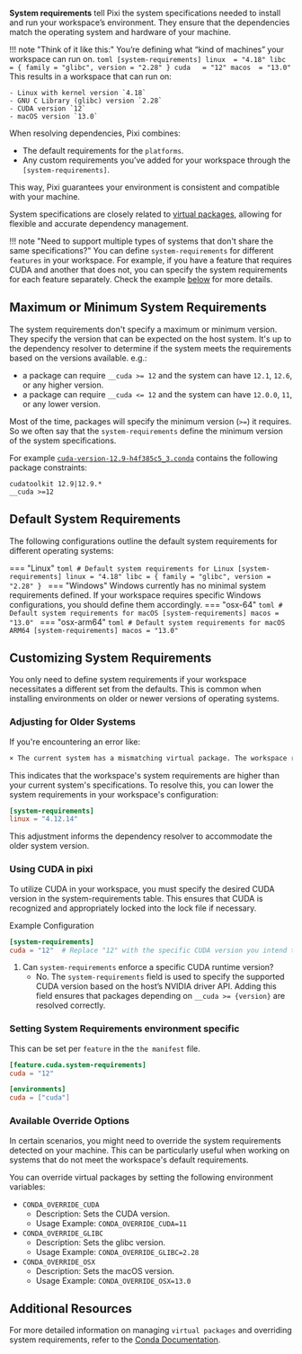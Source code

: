 **System requirements** tell Pixi the system specifications needed to install and run your workspace’s environment.
They ensure that the dependencies match the operating system and hardware of your machine.

!!! note "Think of it like this:"
    You’re defining what “kind of machines” your workspace can run on.
    ```toml
    [system-requirements]
    linux  = "4.18"
    libc   = { family = "glibc", version = "2.28" }
    cuda   = "12"
    macos  = "13.0"
    ```
    This results in a workspace that can run on:

    - Linux with kernel version `4.18`
    - GNU C Library (glibc) version `2.28`
    - CUDA version `12`
    - macOS version `13.0`


When resolving dependencies, Pixi combines:

- The default requirements for the `platforms`.
- Any custom requirements you’ve added for your workspace through the `[system-requirements]`.

This way, Pixi guarantees your environment is consistent and compatible with your machine.

System specifications are closely related to [virtual packages](https://conda.io/projects/conda/en/latest/user-guide/tasks/manage-virtual.html), allowing for flexible and accurate dependency management.

!!! note "Need to support multiple types of systems that don't share the same specifications?"
    You can define `system-requirements` for different `features` in your workspace.
    For example, if you have a feature that requires CUDA and another that does not, you can specify the system requirements for each feature separately.
    Check the example [below](#setting-system-requirements-environment-specific) for more details.


## Maximum or Minimum System Requirements
The system requirements don't specify a maximum or minimum version.
They specify the version that can be expected on the host system.
It's up to the dependency resolver to determine if the system meets the requirements based on the versions available.
e.g.:

- a package can require `__cuda >= 12` and the system can have `12.1`, `12.6`, or any higher version.
- a package can require `__cuda <= 12` and the system can have `12.0.0`, `11`, or any lower version.

Most of the time, packages will specify the minimum version (`>=`) it requires.
So we often say that the `system-requirements` define the minimum version of the system specifications.

For example [`cuda-version-12.9-h4f385c5_3.conda`](https://conda-metadata-app.streamlit.app/?q=conda-forge%2Fnoarch%2Fcuda-version-12.9-h4f385c5_3.conda)
contains the following package constraints:

```
cudatoolkit 12.9|12.9.*
__cuda >=12
```

## Default System Requirements

The following configurations outline the default system requirements for different operating systems:

=== "Linux"
    ```toml
    # Default system requirements for Linux
    [system-requirements]
    linux = "4.18"
    libc = { family = "glibc", version = "2.28" }
    ```
=== "Windows"
    Windows currently has no minimal system requirements defined. If your workspace requires specific Windows configurations,
    you should define them accordingly.
=== "osx-64"
    ```toml
    # Default system requirements for macOS
    [system-requirements]
    macos = "13.0"
    ```
=== "osx-arm64"
    ```toml
    # Default system requirements for macOS ARM64
    [system-requirements]
    macos = "13.0"
    ```

## Customizing System Requirements

You only need to define system requirements if your workspace necessitates a different set from the defaults.
This is common when installing environments on older or newer versions of operating systems.

### Adjusting for Older Systems
If you're encountering an error like:

```bash
× The current system has a mismatching virtual package. The workspace requires '__linux' to be at least version '4.18' but the system has version '4.12.14'
```

This indicates that the workspace's system requirements are higher than your current system's specifications.
To resolve this, you can lower the system requirements in your workspace's configuration:

```toml
[system-requirements]
linux = "4.12.14"
```

This adjustment informs the dependency resolver to accommodate the older system version.

### Using CUDA in pixi

To utilize CUDA in your workspace, you must specify the desired CUDA version in the system-requirements table.
This ensures that CUDA is recognized and appropriately locked into the lock file if necessary.

Example Configuration

```toml
[system-requirements]
cuda = "12"  # Replace "12" with the specific CUDA version you intend to use
```

1. Can `system-requirements` enforce a specific CUDA runtime version?
    - No. The `system-requirements` field is used to specify the supported CUDA version based on the host’s NVIDIA driver API.
Adding this field ensures that packages depending on `__cuda >= {version}` are resolved correctly.

### Setting System Requirements environment specific
This can be set per `feature` in the `the manifest` file.

```toml
[feature.cuda.system-requirements]
cuda = "12"

[environments]
cuda = ["cuda"]
```

### Available Override Options
In certain scenarios, you might need to override the system requirements detected on your machine.
This can be particularly useful when working on systems that do not meet the workspace's default requirements.

You can override virtual packages by setting the following environment variables:

- `CONDA_OVERRIDE_CUDA`
  - Description: Sets the CUDA version.
  - Usage Example: `CONDA_OVERRIDE_CUDA=11`
- `CONDA_OVERRIDE_GLIBC`
  - Description: Sets the glibc version.
  - Usage Example: `CONDA_OVERRIDE_GLIBC=2.28`
- `CONDA_OVERRIDE_OSX`
  - Description: Sets the macOS version.
  - Usage Example: `CONDA_OVERRIDE_OSX=13.0`

## Additional Resources

For more detailed information on managing `virtual packages` and overriding system requirements, refer to
the [Conda Documentation](https://docs.conda.io/projects/conda/en/latest/user-guide/tasks/manage-virtual.html).
